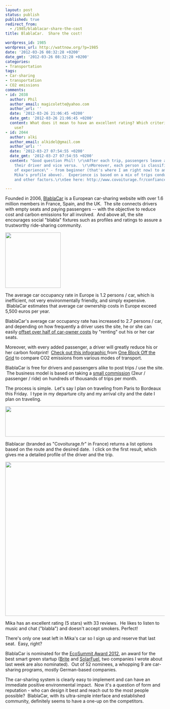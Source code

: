 ```yaml
---
layout: post
status: publish
published: true
redirect_from:
  - /1985/blablacar-share-the-cost
title: BlablaCar.  Share the cost!

wordpress_id: 1985
wordpress_url: http://wattnow.org/?p=1985
date: '2012-03-26 08:32:28 +0200'
date_gmt: '2012-03-26 08:32:28 +0200'
categories:
- Transportation
tags:
- Car-sharing
- transportation
- CO2 emissions
comments:
- id: 2038
  author: Phil
  author_email: magicolette@yahoo.com
  author_url: ''
  date: '2012-03-26 21:06:45 +0200'
  date_gmt: '2012-03-26 21:06:45 +0200'
  content: What does it mean to have an excellent rating? Which criteria do people
    use?
- id: 2044
  author: alki
  author_email: alkidel@gmail.com
  author_url: ''
  date: '2012-03-27 07:54:55 +0200'
  date_gmt: '2012-03-27 07:54:55 +0200'
  content: "Good question Phil! \r\nAfter each trip, passengers leave a rating for
    their driver and vice versa.  \r\nMoreover, each person is classified with a \"level
    of experience\" - from beginner (that's where I am right now) to ambassador (see
    Mika's profile above).  Experience is based on a mix of trips conducted, ratings,
    and other factors.\r\nSee here: http://www.covoiturage.fr/confiance-fiabilite"

---
```

<p>Founded in 2006, <a href="http://www.blablacar.com/">BlablaCar</a> is a European car-sharing website with over 1.6 million members in France, Spain, and the UK. &nbsp;The site connects drivers with empty seats and paying passengers -- with the objective to reduce cost and carbon emissions for all involved. &nbsp;And above all, the site encourages social "blabla" fixtures such as profiles and ratings to assure a trustworthy ride-sharing community.</p>
<p><a href="http://www.blablacar.com/"><img class="alignnone size-full wp-image-1986" title="BlablaCar - logo" src="{{ 'assets/from-wordpress/uploads/2012/03/BlablaCar-logo.png' | relative_url }}" alt="" width="175" height="175" /></a></p>
<p>The average car occupancy rate in Europe is 1.2 persons / car, which is inefficient, not very environmentally friendly, and simply expensive. &nbsp;BlablaCar estimates that average&nbsp;car ownership costs in Europe exceed 5,500 euros per year.</p>
<p>BlablaCar's average car occupancy rate has increased to 2.7 persons / car, and depending on how frequently a driver uses the site, he or she can easily <a href="http://www.blablacar.com/blog/carpooling-cost">offset over half of car-owner costs</a>&nbsp;by "renting" out his or her car seats.</p>
<p>Moreover, with every added passenger, a driver will greatly reduce his or her carbon footprint! &nbsp;<a href="http://1bog.org/blog/infographic-the-greener-way-to-get-there/">Check out this infographic </a>from <a href="http://1bog.org/">One Block Off the Grid</a> to compare CO2 emissions from various modes of transport.</p>
<p>BlablaCar is free for drivers and passengers alike to post trips / use the site. &nbsp;The business model is based on taking a <a href="http://ecosummit.net/award/eco12/startups/blablacar">small commission</a>&nbsp;(2eur / passenger / ride) on hundreds of thousands of trips per month.</p>
<p>The process is simple. &nbsp;Let's say I plan on traveling from Paris to Bordeaux this Friday. &nbsp;I type in my departure city and my arrival city and the date I plan on traveling.</p>
<p><a href="http://www.covoiturage.fr/recherche?fc=Paris+11%C3%A8me&amp;fi=36689&amp;tc=Bordeaux&amp;tci=12989&amp;d=30%2F03%2F2012&amp;to=BOTH&amp;p=1&amp;n=20&amp;t=tripsearch&amp;a=searchtrip"><img class="alignnone  wp-image-1987" title="Blabla - tofrom" src="{{ 'assets/from-wordpress/uploads/2012/03/Blabla-tofrom.png' | relative_url }}" alt="" width="680" height="96" /></a></p>
<p>Blablacar (branded as "Covoiturage.fr" in France) returns a list options based on the route and the desired date. &nbsp;I click on the first result, which gives me a detailed profile of the driver and the trip.</p>
<p><a href="http://www.covoiturage.fr/trajet-paris-bordeaux-5159477"><img class="alignnone  wp-image-1988" title="Blabla - Example" src="{{ 'assets/from-wordpress/uploads/2012/03/Blabla-Example.png' | relative_url }}" alt="" width="545" height="486" /></a></p>
<div></div>
<p>Mika has an excellent rating (5 stars) with 33 reviews. &nbsp;He likes to listen to music and chat ("blabla") and doesn't accept smokers. Perfect!</p>
<p>There's only one seat left in Mika's car so I sign up and reserve that last seat. &nbsp;Easy, right?</p>
<p>BlablaCar is nominated for the <a href="http://ecosummit.net/award/eco12/nominees">EcoSummit Award 2012</a>, an award for the best smart green startup (<a title="Brite Solar.  The future is Brite." href="http://wattnow.org/1960/brite-solar">Brite</a> and <a title="SolarFuel.  Smart Energy Conversion." href="http://wattnow.org/1976/solarfuel-smart-energy-conversion">SolarFuel</a>, two companies I wrote about last week are also nominated). &nbsp;Out of 52 nominees, a whopping 9 are car-sharing programs, mostly German-based companies.</p>
<p>The car-sharing system is clearly easy to implement and can have an immediate positive environmental impact. &nbsp;Now it's a question of form and reputation - who can design it best and reach out to the most people possible? &nbsp;BlablaCar, with its&nbsp;ultra-simple interface and established community, definitely seems to have a one-up on the competitors.</p>


